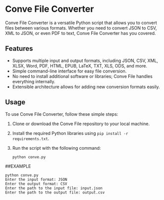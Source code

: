 # Conve File Converter

Conve File Converter is a versatile Python script that allows you to convert files between various formats. Whether you need to convert JSON to CSV, XML to JSON, or even PDF to text, Conve File Converter has you covered.

## Features

- Supports multiple input and output formats, including JSON, CSV, XML, XLSX, Word, PDF, HTML, EPUB, LaTeX, TXT, XLS, ODS, and more.
- Simple command-line interface for easy file conversion.
- No need to install additional software or libraries; Conve File  handles everything internally.
- Extensible architecture allows for adding new conversion formats easily.

## Usage

To use Conve File Converter, follow these simple steps:

1. Clone or download the Conve File  repository to your local machine.
2. Install the required Python libraries using `pip install -r requirements.txt`.
3. Run the script with the following command:

   ```shell
   python conve.py
##EXAMPLE

   ```shell
   python conve.py
   Enter the input format: JSON
   Enter the output format: CSV
   Enter the path to the input file: input.json
   Enter the path to the output file: output.csv

